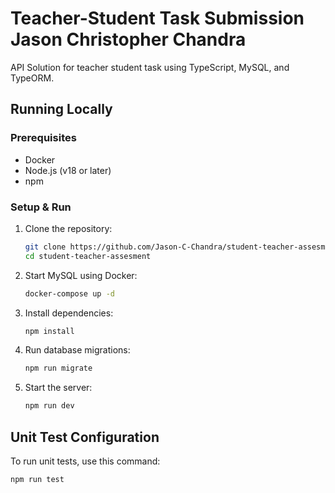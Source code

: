 # Teacher-Student Task Submission Jason Christopher Chandra

API Solution for teacher student task using TypeScript, MySQL, and TypeORM.

## Running Locally

### Prerequisites
- Docker
- Node.js (v18 or later)
- npm

### Setup & Run
1. Clone the repository:
   ```sh
   git clone https://github.com/Jason-C-Chandra/student-teacher-assesment.git
   cd student-teacher-assesment
   ```
2. Start MySQL using Docker:
   ```sh
   docker-compose up -d
   ```
3. Install dependencies:
   ```sh
   npm install
   ```
4. Run database migrations:
   ```sh
   npm run migrate
   ```
5. Start the server:
   ```sh
   npm run dev
   ```

## Unit Test Configuration
To run unit tests, use this command:
  ```sh
  npm run test
   ```

